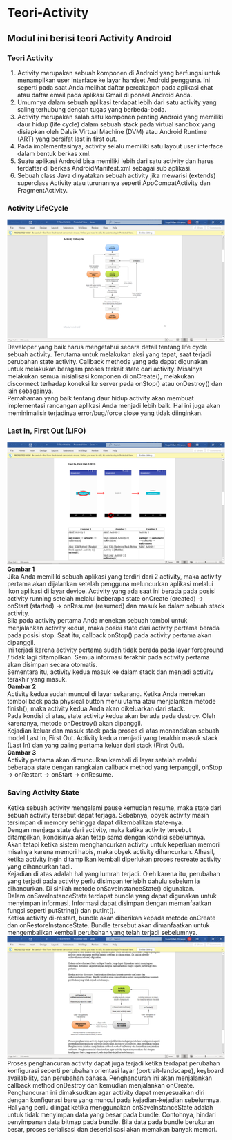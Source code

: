 # Teori-Activity
## Modul ini berisi teori Activity Android

### Teori Activity <br>
1.	Activity merupakan sebuah komponen di Android yang berfungsi untuk menampilkan user interface ke layar handset Android pengguna. Ini seperti pada saat Anda melihat daftar percakapan pada aplikasi chat atau daftar email pada aplikasi Gmail di ponsel Android Anda. <br>
2.	Umumnya dalam sebuah aplikasi terdapat lebih dari satu activity yang saling terhubung dengan tugas yang berbeda-beda. <br>
3.	Activity merupakan salah satu komponen penting Android yang memiliki daur hidup (life cycle) dalam sebuah stack pada virtual sandbox yang disiapkan oleh Dalvik Virtual Machine (DVM) atau Android Runtime (ART) yang bersifat last in first out. <br>
4.	Pada implementasinya, activity selalu memiliki satu layout user interface dalam bentuk berkas xml. <br>
5.	Suatu aplikasi Android bisa memiliki lebih dari satu activity dan harus terdaftar di berkas AndroidManifest.xml sebagai sub aplikasi. <br>
6.	Sebuah class Java dinyatakan sebuah activity jika mewarisi (extends) superclass Activity atau turunannya seperti AppCompatActivity dan FragmentActivity. <br>


### Activity LifeCycle <br>
![Alt Text](https://github.com/adam033/Teori-Activity/blob/master/Screenshot%20(252).png) <br>
Developer yang baik harus mengetahui secara detail tentang life cycle sebuah activity. Terutama untuk melakukan aksi yang tepat, saat terjadi perubahan state activity. Callback methods yang ada dapat digunakan untuk melakukan beragam proses terkait state dari activity. Misalnya melakukan semua inisialisasi komponen di onCreate(), melakukan disconnect terhadap koneksi ke server pada onStop() atau onDestroy() dan lain sebagainya. <br>
Pemahaman yang baik tentang daur hidup activity akan membuat implementasi rancangan aplikasi Anda menjadi lebih baik. Hal ini juga akan meminimalisir terjadinya error/bug/force close yang tidak diinginkan. <br>


### Last In, First Out (LIFO) <br>
![Alt Text](https://github.com/adam033/Teori-Activity/blob/master/Screenshot%20(253).png) <br>
**Gambar 1** <br>
Jika Anda memiliki sebuah aplikasi yang terdiri dari 2 activity, maka activity pertama akan dijalankan setelah pengguna meluncurkan aplikasi melalui ikon aplikasi di layar device. Activity yang ada saat ini berada pada posisi activity running setelah melalui beberapa state onCreate (created) → onStart (started) → onResume (resumed) dan masuk ke dalam sebuah stack activity. <br>
Bila pada activity pertama Anda menekan sebuah tombol untuk menjalankan activity kedua, maka posisi state dari activity pertama berada pada posisi stop. Saat itu, callback onStop() pada activity pertama akan dipanggil. <br>
Ini terjadi karena activity pertama sudah tidak berada pada layar foreground / tidak lagi ditampilkan. Semua informasi terakhir pada activity pertama akan disimpan secara otomatis. <br>
Sementara itu, activity kedua masuk ke dalam stack dan menjadi activity terakhir yang masuk.<br>
**Gambar 2** <br>
Activity kedua sudah muncul di layar sekarang. Ketika Anda menekan tombol back pada physical button menu utama atau menjalankan metode finish(), maka activity kedua Anda akan dikeluarkan dari stack. <br>
Pada kondisi di atas, state activity kedua akan berada pada destroy. Oleh karenanya, metode onDestroy() akan dipanggil. <br>
Kejadian keluar dan masuk stack pada proses di atas menandakan sebuah model Last In, First Out. Activity kedua menjadi yang terakhir masuk stack (Last In) dan yang paling pertama keluar dari stack (First Out). <br>
**Gambar 3** <br>
Activity pertama akan dimunculkan kembali di layar setelah melalui beberapa state dengan rangkaian callback method yang terpanggil, onStop → onRestart → onStart → onResume. <br>

### Saving Activity State <br>
Ketika sebuah activity mengalami pause kemudian resume, maka state dari sebuah activity tersebut dapat terjaga. Sebabnya, obyek activity masih tersimpan di memory sehingga dapat dikembalikan state-nya. <br>
Dengan menjaga state dari activity, maka ketika activity tersebut ditampilkan, kondisinya akan tetap sama dengan kondisi sebelumnya. <br>
Akan tetapi ketika sistem menghancurkan activity untuk keperluan memori misalnya karena memori habis, maka obyek activity dihancurkan. Alhasil, ketika activity ingin ditampilkan kembali diperlukan proses recreate activity yang dihancurkan tadi. <br>
Kejadian di atas adalah hal yang lumrah terjadi. Oleh karena itu, perubahan yang terjadi pada activity perlu disimpan terlebih dahulu sebelum ia dihancurkan. Di sinilah metode onSaveInstanceState() digunakan. <br>
Dalam onSaveInstanceState terdapat bundle yang dapat digunakan untuk menyimpan informasi. Informasi dapat disimpan dengan memanfaatkan fungsi seperti putString() dan putInt(). <br>
Ketika activity di-restart, bundle akan diberikan kepada metode onCreate dan onRestoreInstanceState. Bundle tersebut akan dimanfaatkan untuk mengembalikan kembali perubahan yang telah terjadi sebelumnya. <br>
![Alt Text](https://github.com/adam033/Teori-Activity/blob/master/Screenshot%20(254).png) <br>
Proses penghancuran activity dapat juga terjadi ketika terdapat perubahan konfigurasi seperti perubahan orientasi layar (portrait-landscape), keyboard availability, dan perubahan bahasa. Penghancuran ini akan menjalankan callback method onDestroy dan kemudian menjalankan onCreate. Penghancuran ini dimaksudkan agar activity dapat menyesuaikan diri dengan konfigurasi baru yang muncul pada kejadian-kejadian sebelumnya. <br>
Hal yang perlu diingat ketika menggunakan onSaveInstanceState adalah untuk tidak menyimpan data yang besar pada bundle. Contohnya, hindari penyimpanan data bitmap pada bundle. Bila data pada bundle berukuran besar, proses serialisasi dan deserialisasi akan memakan banyak memori. <br>












